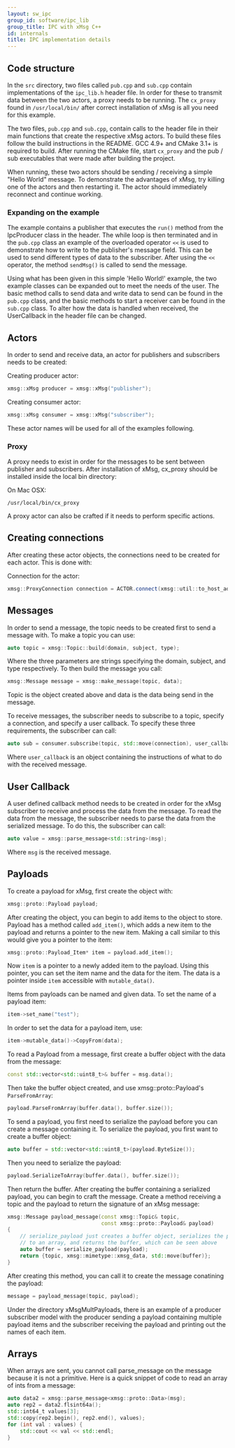 ```yaml
---
layout: sw_ipc
group_id: software/ipc_lib
group_title: IPC with xMsg C++
id: internals
title: IPC implementation details
---
```


## Code structure

In the `src` directory, two files called `pub.cpp` and `sub.cpp` contain
implementations of the `ipc_lib.h` header file. In order for these to transmit data
between the two actors, a proxy needs to be running. The `cx_proxy` found in
`/usr/local/bin/` after correct installation of xMsg is all you need for this
example.

The two files, `pub.cpp` and `sub.cpp`, contain calls to the header file in their
main functions that create the respective xMsg actors. To build these files
follow the build instructions in the README. GCC 4.9+ and CMake 3.1+ is required
to build. After running the CMake file, start `cx_proxy` and the pub / sub
executables that were made after building the project.

When running, these two actors should be sending / receiving a simple "Hello
World" message. To demonstrate the advantages of xMsg, try killing one of the
actors and then restarting it. The actor should immediately reconnect and
continue working.

### Expanding on the example

The example contains a publisher that executes the `run()` method from the IpcProducer
class in the header. The while loop is then terminated and in the `pub.cpp` class
an example of the overloaded operator `<<` is used to demonstrate how to write to
the publisher's message field. This can be used to send different types of data to
the subscriber. After using the `<<` operator, the method `sendMsg()` is called to send
the message.

Using what has been given in this simple 'Hello World!' example, the two example classes
can be expanded out to meet the needs of the user. The basic method calls to send data
and write data to send can be found in the `pub.cpp` class, and the basic methods to
start a receiver can be found in the `sub.cpp` class. To alter how the data is handled
when received, the UserCallback in the header file can be changed.


## Actors

In order to send and receive data, an actor for publishers and subscribers needs
to be created:

Creating producer actor:

```cpp
xmsg::xMsg producer = xmsg::xMsg("publisher");
```

Creating consumer actor:
```cpp
xmsg::xMsg consumer = xmsg::xMsg("subscriber");
```

These actor names will be used for all of the examples following.

### Proxy

A proxy needs to exist in order for the messages to be sent between publisher and
subscribers. After installation of xMsg, cx_proxy should be installed inside the
local bin directory:

On Mac OSX:
```
/usr/local/bin/cx_proxy
```

A proxy actor can also be crafted if it needs to perform specific actions.


## Creating connections

After creating these actor objects, the connections need to be created for each
actor. This is done with:

Connection for the actor:
```cpp
xmsg::ProxyConnection connection = ACTOR.connect(xmsg::util::to_host_addr("localhost"));
```


## Messages

In order to send a message, the topic needs to be created first to send a message
with. To make a topic you can use:

```cpp
auto topic = xmsg::Topic::build(domain, subject, type);
```

Where the three parameters are strings specifying the domain, subject, and type
respectively. To then build the message you call:

```cpp
xmsg::Message message = xmsg::make_message(topic, data);
```

Topic is the object created above and data is the data being send in the message.

To receive messages, the subscriber needs to subscribe to a topic, specify a connection,
and specify a user callback. To specify these three requirements, the subscriber can
call:

```cpp
auto sub = consumer.subscribe(topic, std::move(connection), user_callback);
```

Where `user_callback` is an object containing the instructions of what to do with
the received message.


## User Callback

A user defined callback method needs to be created in order for the xMsg subscriber
to receive and process the data from the message. To read the data from the message,
the subscriber needs to parse the data from the serialized message. To do this,
the subscriber can call:
```cpp
auto value = xmsg::parse_message<std::string>(msg);
```

Where `msg` is the received message.


## Payloads

To create a payload for xMsg, first create the object with:
```cpp
xmsg::proto::Payload payload;
```

After creating the object, you can begin to add items to the object to store. Payload
has a method called `add_item()`, which adds a new item to the payload and returns
a pointer to the new item. Making a call similar to this would give you a pointer
to the item:
```cpp
xmsg::proto::Payload_Item* item = payload.add_item();
```

Now `item` is a pointer to a newly added item to the payload. Using this pointer,
you can set the item name and the data for the item. The data is a pointer inside
`item` accessible with `mutable_data()`.

Items from payloads can be named and given data. To set the name of a payload item:
```cpp
item->set_name("test");
```

In order to set the data for a payload item, use:
```cpp
item->mutable_data()->CopyFrom(data);
```

To read a Payload from a message, first create a buffer object with the data from
the message:
```cpp
const std::vector<std::uint8_t>& buffer = msg.data();
```

Then take the buffer object created, and use xmsg::proto::Payload's `ParseFromArray`:
```cpp
payload.ParseFromArray(buffer.data(), buffer.size());
```

To send a payload, you first need to serialize the payload before you can create
a message containing it. To serialize the payload, you first want to create a buffer
object:
```cpp
auto buffer = std::vector<std::uint8_t>(payload.ByteSize());
```

Then you need to serialize the payload:
```cpp
payload.SerializeToArray(buffer.data(), buffer.size());
```

Then return the buffer. After creating the buffer containing a serialized payload,
you can begin to craft the message. Create a method receiving a topic and the
payload to return the signature of an xMsg message:
```cpp
xmsg::Message payload_message(const xmsg::Topic& topic,
                              const xmsg::proto::Payload& payload)
{
    // serialize_payload just creates a buffer object, serializes the payload
    // to an array, and returns the buffer, which can be seen above
    auto buffer = serialize_payload(payload);
    return {topic, xmsg::mimetype::xmsg_data, std::move(buffer)};
}
```

After creating this method, you can call it to create the message conatining the
payload:
```cpp
message = payload_message(topic, payload);
```

Under the directory xMsgMultPayloads, there is an example of a producer subscriber
model with the producer sending a payload containing multiple payload items and
the subscriber receiving the payload and printing out the names of each item.

## Arrays

When arrays are sent, you cannot call parse_message on the message because it is
not a primitive. Here is a quick snippet of code to read an array of ints from a
message:
```cpp
auto data2 = xmsg::parse_message<xmsg::proto::Data>(msg);
auto rep2 = data2.flsint64a();
std::int64_t values[3];
std::copy(rep2.begin(), rep2.end(), values);
for (int val : values) {
    std::cout << val << std::endl;
}
```
